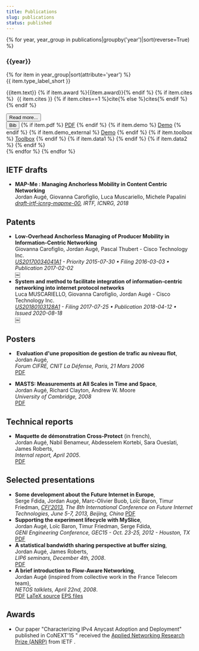 ```yaml
---
title: Publications
slug: publications
status: published
---
```


<div class='btex'
     data-source='data/bibliography.bib'
     data-template='publications'
     data-scholar-link='https://scholar.google.fr/citations?user=-itbwwIAAAAJ'
     data-stats='yes'
     data-scholar-cite-counts='yes'>
        <div class="panel-group" id="accordion" role="tablist" aria-multiselectable="true">
            {% for year, year_group in publications|groupby('year')|sort(reverse=True) %}
                <h3>{{year}}</h3>
                {% for item in year_group|sort(attribute='year') %}
                    <div class="panel publication-item" id="{{ item.key }}" style="box-shadow: none">
                        <div class="panel-heading" role="tab" id="heading{{ item.key }}">
                            <div class="row">
                                <div class="col-md-1">
                                    <span class="{{ item.type_label_css }}">{{ item.type_label_short }}</span>
                                </div>
                                <div class="col-xs-8">
                                    <p style="text-align:left">
                                    {{item.text}}
                                    {% if item.award %}<span class="label label-success">{{item.award}}</span>{% endif %}
                                    {% if item.cites %}
                                    <span style="padding-left:5px">
                                    <span title="Number of citations" class="badge">{{ item.cites }} {% if item.cites==1 %}cite{% else %}cites{% endif %}</span>
                                    </span>
                                    {% endif %}
                                    </p>
                                    <button type="button" class="btn btn-default btn-xs" data-toggle="collapse" data-parent="#accordion" href="#collapse{{ item.key }}" aria-expanded="true" aria-controls="collapse{{ item.key }}">
                                    <i class="fa fa-caret-down"></i> Read more...</button>
                                </div>
                                <div class="col-xs-3">
                                    <div class="btn-group">
                                        <button type="button" class="btn btn-xs btn-danger" data-toggle="modal" data-target="#bibtex{{ item.key }}"><i class="fa fa-file-text-o"></i> Bib</button>
                                        {% if item.pdf %}
                                            <a href="{{item.pdf}}" class="btn btn-xs btn-warning btn-btex" rel="tooltip" title="Download pdf" data-placement="bottom"><i class="fa fa-file-pdf-o fa-1x"></i> PDF</a>
                                        {% endif %}
                                        {% if item.demo %}
                                            <a href="{{item.demo}}" class="btn btn-xs btn-primary iframe-demo btn-btex" rel="tooltip" title="Demo" data-placement="bottom"><i class="fa fa-headphones"></i> Demo</a>
                                        {% endif %}
                                        {% if item.demo_external %}
                                            <a href="{{item.demo_external}}" target="_blank" class="btn btn-xs btn-primary btn-btex" rel="tooltip" title="Demo" data-placement="bottom"><i class="fa fa-headphones"></i> Demo</a>
                                        {% endif %}
                                        {% if item.toolbox %}
                                            <a href="{{item.toolbox}}" class="btn btn-xs btn-success btn-btex" rel="tooltip" title="Toolbox" data-placement="bottom"><i class="fa fa-file-code-o"></i> Toolbox</a>
                                        {% endif %}
                                        {% if item.data1 %}
                                            <a href="{{item.data1.url}}" class="btn btn-xs btn-info btn-btex" rel="tooltip" title="{{item.data1.title}}" data-placement="bottom"><i class="fa fa-database"></i></a>
                                        {% endif %}
                                        {% if item.data2 %}
                                            <a href="{{item.data2.url}}" class="btn btn-xs btn-info btn-btex" rel="tooltip" title="{{item.data2.title}}" data-placement="bottom"><i class="fa fa-database"></i></a>
                                        {% endif %}
                                    </div>
                                </div>
                            </div>
                        </div>
                {% endfor %}
            {% endfor %}
        </div>
</div>

## IETF drafts

<ul>
  <li>
    <b>MAP-Me : Managing Anchorless Mobility in Content Centric Networking</b><br/>
    Jordan Augé, Giovanna Carofiglio, Luca Muscariello, Michele Papalini<br/>
    <i><a href='https://datatracker.ietf.org/doc/draft-irtf-icnrg-mapme/'>draft-irtf-icnrg-mapme-00</a>, IRTF, ICNRG, 2018</i>
  </li>
</ul>

## Patents

<ul>
  <li>
    <b>Low-Overhead Anchorless Managing of Producer Mobility in Information-Centric Networking</b><br/>
    Giovanna Carofiglio, Jordan Augé, Pascal Thubert - Cisco Technology Inc.<br/>
    <i><a href='https://patents.google.com/patent/US20170034041A1/'>US20170034041A1</a> - Priority 2015-07-30 • Filing 2016-03-03 • Publication 2017-02-02</i>
  </li>￼
  <li>
    <b>System and method to facilitate integration of information-centric networking into internet protocol networks</b><br/>
    Luca MUSCARIELLO, Giovanna Carofiglio, Jordan Augé - Cisco Technology Inc.<br/>
    <i><a href='https://patents.google.com/patent/US20180103128A1/'>US20180103128A1</a> - Filing 2017-07-25 • Publication 2018-04-12 • Issued 2020-08-18</i>
  </li>￼
</ul>

## Posters

<ul>
  <li>
  <img src='img/fr.png' alt=''/>
  <b>Evaluation d'une proposition de gestion de trafic au niveau flot</b>, <br/>
  Jordan Augé,<br/>
  <i>Forum CIFRE, CNIT La Défense, Paris, 21 Mars 2006</i><br/>
  <a href='/static/files/research/poster.pdf'><img src='/img/icon/pdf.png' alt=''/>PDF</a>
  <br/>
  </li>
</ul>

<ul>
  <li>
  <b>MASTS: Measurements at All Scales in Time and Space</b>, <br/>
  Jordan Augé, Richard Clayton, Andrew W. Moore<br/>
  <i>University of Cambridge, 2008</i><br/>
  <a href='/static/files/research/2008-masts-poster.pdf'><img src='/img/icon/pdf.png' alt=''/>PDF</a>
  <br/>
  </li>
</ul>

## Technical reports

<ul>
  <li>
  <b>Maquette de démonstration Cross-Protect</b> (in french),<br/>
  Jordan Augé, Nabil Benameur, Abdesselem Kortebi, Sara Oueslati, James Roberts,<br/>
  <i>Internal report, April 2005</i>.<br/>
  <a
  href='/static/files/research/200504-maquette_cross-protect.pdf'><img src='/img/icon/pdf.png' alt=''/>PDF</a>
  <br/>
  </li>
</ul>

## Selected presentations

<ul>
  <li>
    <b>Some development about the Future Internet in Europe</b>,<br/>
    Serge Fdida, Jordan Augé, Marc-Olivier Buob, Loïc Baron, Timur Friedman,
    <i><a href='http://www.cfi2013.edu.cn'>CFI'2013</a>, The 8th International Conference on Future Internet Technologies, June 5-7, 2013, Beijing, China</i>
    <a href='/static/files/research/cfi_talk_june7_2013.pdf'><img src='/img/icon/pdf.png' alt=''/>PDF</a>
  </li>
  <li>
    <b>Supporting the experiment lifecycle with MySlice</b>, <br/>
    Jordan Augé, Loïc Baron, Timur Friedman, Serge Fdida,<br/>
    <i>GENI Engineering Conference, GEC15 - Oct. 23-25, 2012 -  Houston, TX</i><br/>
  <a href='#'><img src='/img/icon/pdf.png' alt=''/>PDF</a>
  <br/>
  </li>
  <li>
  <b>A statistical bandwidth sharing perspective at buffer sizing</b>,<br/>
  Jordan Augé, James Roberts,<br/>
  <i>LIP6 seminars, December 4th, 2008</i>.<br/>
  <a
  href='/static/files/research/200812-lip6-buffer-sizing.pdf'><img src='/img/icon/pdf.png' alt=''/>PDF</a>
  <br/>
  </li>

  <li>
  <b>A brief introduction to Flow-Aware Networking</b>,<br/>
  Jordan Augé (inspired from collective work in the France Telecom team),<br/>
  <i>NETOS talklets, April 22nd, 2008</i>.<br/>
  <a
  href='/static/files/research/20080422-netos-talklet-fan.pdf'><img src='/img/icon/pdf.png' alt=''/>PDF</a>
  <a href='/static/files/research/20080422-netos-talklet-fan.tar.gz'><img src='/img/icon/tex.png' alt=''/>LaTeX source</a>
  <a href='/static/files/research/20080422-netos-talklet-fan-eps.tar.gz'><img
  src='/img/icon/tgz.png' alt=''/>EPS files</a>
  <br/>
  </li>
</ul>

## Awards

<ul>
  <li>Our paper "Characterizing IPv4 Anycast Adoption and Deployment" published
  in CoNEXT'15 " received the <a href='https://irtf.org/anrp'>Applied Networking
  Research Prize (ANRP)</a> from IETF .
  </li>
</ul>
